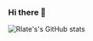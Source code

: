 ### Hi there 👋
![Rlate's's GitHub stats](https://github-readme-stats.vercel.app/api?username=rlate0&show_icons=true&theme=gruvbox)
